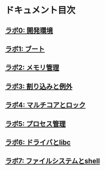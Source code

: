# ドキュメント目次

## [ラボ0: 開発環境](lab0.md)
## [ラボ1: ブート](lab1.md)
## [ラボ2: メモリ管理](lab2.md)
## [ラボ3: 割り込みと例外](lab3.md)
## [ラボ4: マルチコアとロック](lab4.md)
## [ラボ5: プロセス管理](lab5.md)
## [ラボ6: ドライバとlibc](lab6.md)
## [ラボ7: ファイルシステムとshell](lab7.md)
